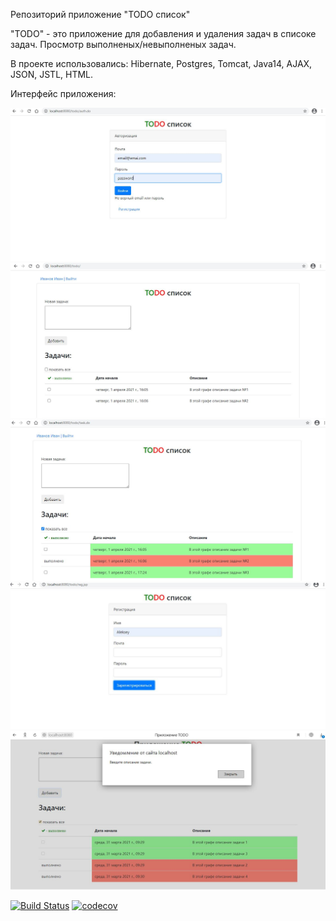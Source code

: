 Репозиторий приложение "TODO список"

"TODO" - это приложение для добавления и удаления задач в списоке задач. 
Просмотр выполненых/невыполненых задач.

В проекте использовались: Hibernate, Postgres, Tomcat, Java14, AJAX, JSON, JSTL, HTML.

Интерфейс приложения:

![alt text](https://raw.githubusercontent.com/Alexey710/job4j_todo/master/images/auth.JPG)
![alt text](https://raw.githubusercontent.com/Alexey710/job4j_todo/master/images/main_menu.JPG)
![alt text](https://raw.githubusercontent.com/Alexey710/job4j_todo/master/images/main_menu2.JPG)
![alt text](https://raw.githubusercontent.com/Alexey710/job4j_todo/master/images/reg.JPG)
![alt text](https://github.com/Alexey710/job4j_todo/blob/master/images/validation.JPG)



[![Build Status](https://travis-ci.org/Alexey710/job4j_todo.svg?branch=master)](https://travis-ci.org/Alexey710/job4j_todo)
[![codecov](https://codecov.io/gh/Alexey710/job4j_todo/branch/master/graph/badge.svg)](https://codecov.io/gh/Alexey710/job4j_todo)